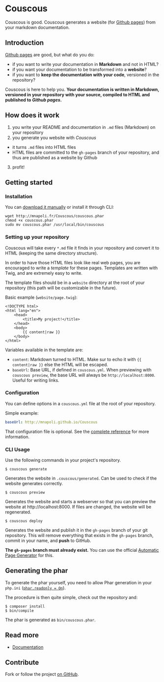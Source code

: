 # Couscous

Couscous is good. Couscous generates a website (for [Github pages](http://pages.github.com/)) from your markdown documentation.


## Introduction

[Github pages](http://pages.github.com/) are good, but what do you do:

* if you want to write your documentation in **Markdown** and not in HTML?
* if you want your documentation to be transformed into a **website**?
* if you want to **keep the documentation with your code**, versioned in the repository?

Couscous is here to help you. **Your documentation is written in Markdown,
versioned in your repository with your source, compiled to HTML and published to *Github pages*.**


## How does it work

1. you write your README and documentation in `.md` files (Markdown) on your repository
2. you generate you website with *Couscous*
  - it turns `.md` files into HTML files
  - HTML files are committed to the `gh-pages` branch of your repository, and thus are published as a website by Github
3. profit!


## Getting started

### Installation

You can [download it manually](http://mnapoli.fr/Couscous/couscous.phar) or install it through CLI:

```
wget http://mnapoli.fr/Couscous/couscous.phar
chmod +x couscous.phar
sudo mv couscous.phar /usr/local/bin/couscous
```

### Setting up your repository

Couscous will take every `*.md` file it finds in your repository and convert it to HTML (keeping the same directory structure).

In order to have those HTML files look like real web pages, you are encouraged to write a *template* for these pages.
Templates are written with Twig, and are extremely easy to write.

The template files should be in a `website` directory at the root of your repository (this path will be customizable in the future).

Basic example (`website/page.twig`):

```twig
<!DOCTYPE html>
<html lang="en">
    <head>
        <title>My project!</title>
    </head>
    <body>
        {{ content|raw }}
    </body>
</html>
```

Variables available in the template are:

- `content`: Markdown turned to HTML. Make sur to echo it with `{{ content|raw }}` else the HTML will be escaped.
- `baseUrl`: Base URL, if defined in `couscous.yml`. When previewing with `couscous preview`, the base URL will always be `http://localhost:8000`. Useful for writing links.


### Configuration

You can define options in a `couscous.yml` file at the root of your repository.

Simple example:

```yaml
baseUrl: http://mnapoli.github.io/Couscous
```

That configuration file is optional. See the [complete reference](doc/configuration.md) for more information.


### CLI Usage

Use the following commands in your project's repository.

```
$ couscous generate
```

Generates the website in `.couscous/generated`. Can be used to check if the website generates correctly.

```
$ couscous preview
```

Generates the website and starts a webserver so that you can preview the website at http://localhost:8000.
If files are changed, the website will be regenerated.

```
$ couscous deploy
```

Generates the website and publish it in the `gh-pages` branch of your git repository.
This will remove everything that exists in the `gh-pages` branch, commit in your name, and **push** to GitHub.

**The `gh-pages` branch must already exist.** You can use the official
[Automatic Page Generator](https://help.github.com/articles/creating-pages-with-the-automatic-generator#the-automatic-page-generator) for this.


## Generating the phar

To generate the phar yourself, you need to allow Phar generation in your `php.ini` ([`phar.readonly = On`](http://us1.php.net/manual/en/phar.configuration.php#ini.phar.readonly)).

The procedure is then quite simple, check out the repository and:

```
$ composer install
$ bin/compile
```

The phar is generated as `bin/couscous.phar`.


## Read more

* [Documentation](docs/)


## Contribute

Fork or follow the project [on GitHub](https://github.com/mnapoli/Couscous/).
